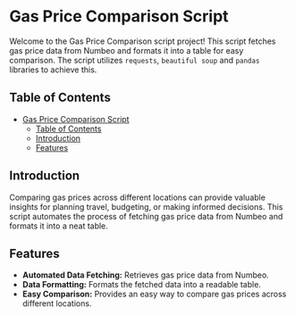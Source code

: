 # Gas Price Comparison Script

Welcome to the Gas Price Comparison script project! This script fetches gas price data from Numbeo and formats it into a table for easy comparison. The script utilizes `requests`, `beautiful soup` and `pandas` libraries to achieve this.

## Table of Contents

- [Gas Price Comparison Script](#gas-price-comparison-script)
  - [Table of Contents](#table-of-contents)
  - [Introduction](#introduction)
  - [Features](#features)

## Introduction

Comparing gas prices across different locations can provide valuable insights for planning travel, budgeting, or making informed decisions. This script automates the process of fetching gas price data from Numbeo and formats it into a neat table.

## Features

- **Automated Data Fetching:** Retrieves gas price data from Numbeo.
- **Data Formatting:** Formats the fetched data into a readable table.
- **Easy Comparison:** Provides an easy way to compare gas prices across different locations.
